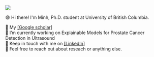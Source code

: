 <!-- ### Hi there 👋  -->
![](bio.jpg)
<!-- I'm Minh, Ph.D. student at University of British Columbia.
 -->
😄 Hi there! I'm Minh, Ph.D. student at University of British Columbia.

🔭 My [[Google scholar]](https://scholar.google.com/citations?user=-oSQmxwAAAAJ&hl=en) \
🔭 I’m currently working on Explainable Models for Prostate Cancer Detection in Ultrasound \
💬 Keep in touch with me on [[LinkedIn]](https://www.linkedin.com/in/minhto2802/) \
👯 Feel free to reach out about reseach or anything else.

<!--
**timmyvg/timmyvg** is a ✨ _special_ ✨ repository because its `README.md` (this file) appears on your GitHub profile.

Here are some ideas to get you started:

- 🔭 I’m currently working on ...
- 🌱 I’m currently learning ...
- 👯 I’m looking to collaborate on ...
- 🤔 I’m looking for help with ...
- 💬 Ask me about ...
- 📫 How to reach me: ...
- 😄 Pronouns: ...
- ⚡ Fun fact: ...
-->
